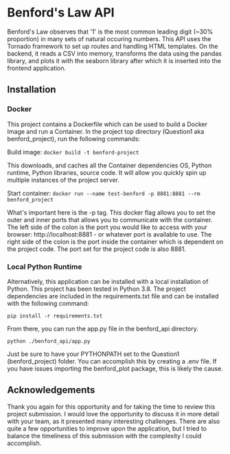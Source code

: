 # Benford's Law API

Benford's Law observes that '1' is the most common leading digit (~30% proportion)
in many sets of natural occuring numbers.  This API uses the Tornado framework to
set up routes and handling HTML templates.  On the backend,  it reads a CSV
into memory, transforms the data using the pandas library, and plots it with the 
seaborn library after which it is inserted into the frontend application.

## Installation

### Docker

This project contains a Dockerfile which can be used to build a Docker Image
and run a Container.  In the project top directory (Question1 aka benford_project),
run the following commands:

Build image:
`docker build -t benford-project`

This downloads, and caches all the Container dependencies OS, Python runtime,
Python libraries, source code. It will allow you quickly spin up multiple instances
of the project server.

Start container:
`docker run --name test-benford -p 8881:8881 --rm benford_project`

What's important here is the -p tag. This docker flag allows you to set
the outer and inner ports that allows you to communicate with the container.
The left side of the colon is the port you would like to access with your browser:
http://localhost:8881 - or whatever port is available to use.  The right side
of the colon is the port inside the container which is dependent on the project code.
The port set for the project code is also 8881.

### Local Python Runtime

Alternatively, this application can be installed with a local installation of Python.
This project has been tested in Python 3.8.  The project dependencies are included
in the requirements.txt file and can be installed with the following command:

`pip install -r requirements.txt`

From there, you can run the app.py file in the benford_api directory.

`python ./benford_api/app.py`

Just be sure to have your PYTHONPATH set to the Question1 (benford_project)
folder.  You can accomplish this by creating a .env file.  If you have issues
importing the benford_plot package, this is likely the cause.

## Acknowledgements

Thank you again for this opportunity and for taking the time to review this 
project submission.  I would love the opportunity to discuss it in more detail
with your team, as it presented many interesting challenges.  There are also
quite a few opportunities to improve upon the application, but I tried to balance
the timeliness of this submission with the complexity I could accomplish.